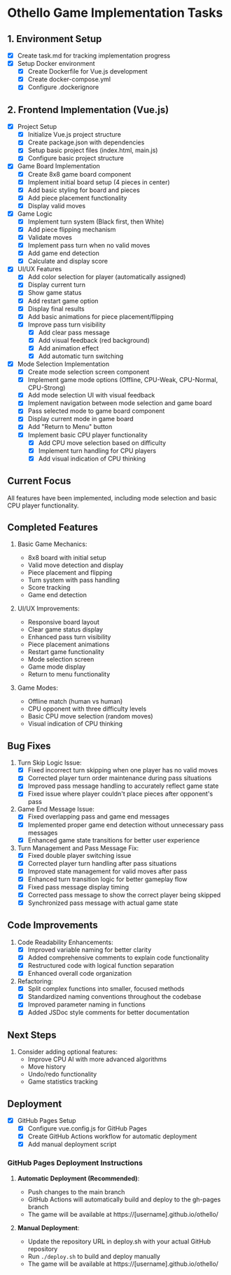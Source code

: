 # Othello Game Implementation Tasks

## 1. Environment Setup
- [x] Create task.md for tracking implementation progress
- [x] Setup Docker environment
  - [x] Create Dockerfile for Vue.js development
  - [x] Create docker-compose.yml
  - [x] Configure .dockerignore

## 2. Frontend Implementation (Vue.js)
- [x] Project Setup
  - [x] Initialize Vue.js project structure
  - [x] Create package.json with dependencies
  - [x] Setup basic project files (index.html, main.js)
  - [x] Configure basic project structure

- [x] Game Board Implementation
  - [x] Create 8x8 game board component
  - [x] Implement initial board setup (4 pieces in center)
  - [x] Add basic styling for board and pieces
  - [x] Add piece placement functionality
  - [x] Display valid moves

- [x] Game Logic
  - [x] Implement turn system (Black first, then White)
  - [x] Add piece flipping mechanism
  - [x] Validate moves
  - [x] Implement pass turn when no valid moves
  - [x] Add game end detection
  - [x] Calculate and display score

- [x] UI/UX Features
  - [x] Add color selection for player (automatically assigned)
  - [x] Display current turn
  - [x] Show game status
  - [x] Add restart game option
  - [x] Display final results
  - [x] Add basic animations for piece placement/flipping
  - [x] Improve pass turn visibility
    - [x] Add clear pass message
    - [x] Add visual feedback (red background)
    - [x] Add animation effect
    - [x] Add automatic turn switching

- [x] Mode Selection Implementation
  - [x] Create mode selection screen component
  - [x] Implement game mode options (Offline, CPU-Weak, CPU-Normal, CPU-Strong)
  - [x] Add mode selection UI with visual feedback
  - [x] Implement navigation between mode selection and game board
  - [x] Pass selected mode to game board component
  - [x] Display current mode in game board
  - [x] Add "Return to Menu" button
  - [x] Implement basic CPU player functionality
    - [x] Add CPU move selection based on difficulty
    - [x] Implement turn handling for CPU players
    - [x] Add visual indication of CPU thinking

## Current Focus
All features have been implemented, including mode selection and basic CPU player functionality.

## Completed Features
1. Basic Game Mechanics:
   - 8x8 board with initial setup
   - Valid move detection and display
   - Piece placement and flipping
   - Turn system with pass handling
   - Score tracking
   - Game end detection

2. UI/UX Improvements:
   - Responsive board layout
   - Clear game status display
   - Enhanced pass turn visibility
   - Piece placement animations
   - Restart game functionality
   - Mode selection screen
   - Game mode display
   - Return to menu functionality

3. Game Modes:
   - Offline match (human vs human)
   - CPU opponent with three difficulty levels
   - Basic CPU move selection (random moves)
   - Visual indication of CPU thinking

## Bug Fixes
1. Turn Skip Logic Issue:
   - [x] Fixed incorrect turn skipping when one player has no valid moves
   - [x] Corrected player turn order maintenance during pass situations
   - [x] Improved pass message handling to accurately reflect game state
   - [x] Fixed issue where player couldn't place pieces after opponent's pass

2. Game End Message Issue:
   - [x] Fixed overlapping pass and game end messages
   - [x] Implemented proper game end detection without unnecessary pass messages
   - [x] Enhanced game state transitions for better user experience

3. Turn Management and Pass Message Fix:
   - [x] Fixed double player switching issue
   - [x] Corrected player turn handling after pass situations
   - [x] Improved state management for valid moves after pass
   - [x] Enhanced turn transition logic for better gameplay flow
   - [x] Fixed pass message display timing
   - [x] Corrected pass message to show the correct player being skipped
   - [x] Synchronized pass message with actual game state

## Code Improvements
1. Code Readability Enhancements:
   - [x] Improved variable naming for better clarity
   - [x] Added comprehensive comments to explain code functionality
   - [x] Restructured code with logical function separation
   - [x] Enhanced overall code organization

2. Refactoring:
   - [x] Split complex functions into smaller, focused methods
   - [x] Standardized naming conventions throughout the codebase
   - [x] Improved parameter naming in functions
   - [x] Added JSDoc style comments for better documentation

## Next Steps
1. Consider adding optional features:
   - Improve CPU AI with more advanced algorithms
   - Move history
   - Undo/redo functionality
   - Game statistics tracking

## Deployment
- [x] GitHub Pages Setup
   - [x] Configure vue.config.js for GitHub Pages
   - [x] Create GitHub Actions workflow for automatic deployment
   - [x] Add manual deployment script
   
### GitHub Pages Deployment Instructions
1. **Automatic Deployment (Recommended)**:
   - Push changes to the main branch
   - GitHub Actions will automatically build and deploy to the gh-pages branch
   - The game will be available at https://[username].github.io/othello/

2. **Manual Deployment**:
   - Update the repository URL in deploy.sh with your actual GitHub repository
   - Run `./deploy.sh` to build and deploy manually
   - The game will be available at https://[username].github.io/othello/
